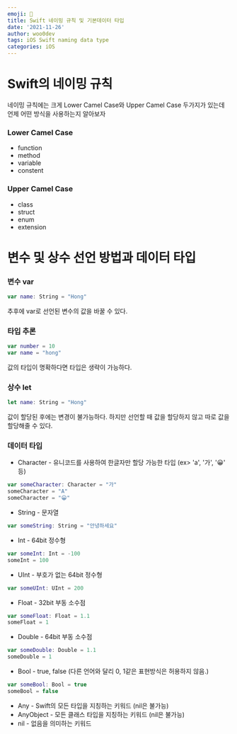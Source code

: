 ```yaml
---
emoji: 🐻
title: Swift 네이밍 규칙 및 기본데이터 타입
date: '2021-11-26'
author: woo0dev
tags: iOS Swift naming data type
categories: iOS
---
```


# Swift의 네이밍 규칙
네이밍 규칙에는 크게 Lower Camel Case와 Upper Camel Case 두가지가 있는데 언제 어떤 방식을 사용하는지 알아보자

### Lower Camel Case
* function
* method
* variable
* constent

### Upper Camel Case
* class
* struct
* enum
* extension

# 변수 및 상수 선언 방법과 데이터 타입

### 변수 var
```Swift
var name: String = "Hong"
```
추후에 var로 선언된 변수의 값을 바꿀 수 있다.

### 타입 추론
```Swift
var number = 10
var name = "hong"
```
값의 타입이 명확하다면 타입은 생략이 가능하다.

### 상수 let
```Swift
let name: String = "Hong"
```
값이 할당된 후에는 변경이 불가능하다. 하지만 선언할 때 값을 할당하지 않고 따로 값을 할당해줄 수 있다.

### 데이터 타입
* Character - 유니코드를 사용하여 한글자만 할당 가능한 타입 (ex> 'a', '가', '😀' 등)
```Swift
var someCharacter: Character = "가"
someCharacter = "A"
someCharacter = "😀"
```
* String - 문자열
```Swift
var someString: String = "안녕하세요"
```
* Int - 64bit 정수형
```Swift
var someInt: Int = -100
someInt = 100
```
* UInt - 부호가 없는 64bit 정수형
```Swift
var someUInt: UInt = 200
```
* Float - 32bit 부동 소수점
```Swift
var someFloat: Float = 1.1
someFloat = 1
```
* Double - 64bit 부동 소수점
```Swift
var someDouble: Double = 1.1
someDouble = 1
```
* Bool - true, false (다른 언어와 달리 0, 1같은 표현방식은 허용하지 않음.)
```Swift
var someBool: Bool = true
someBool = false
```

* Any - Swift의 모든 타입을 지칭하는 키워드 (nil은 불가능)
* AnyObject - 모든 클래스 타입을 지칭하는 키워드 (nil은 불가능)
* nil - 없음을 의미하는 키워드